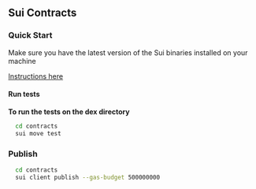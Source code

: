 ## Sui Contracts

### Quick Start

Make sure you have the latest version of the Sui binaries installed on your machine

[Instructions here](https://docs.sui.io/devnet/build/install)

#### Run tests

**To run the tests on the dex directory**

```bash
  cd contracts
  sui move test
```

### Publish

```bash
  cd contracts
  sui client publish --gas-budget 500000000
```
